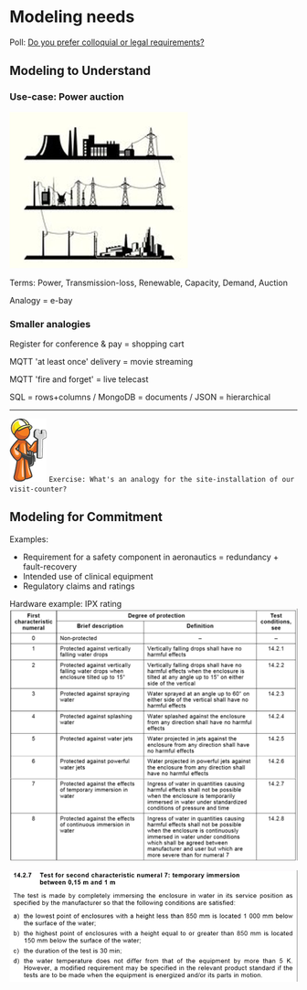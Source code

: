 # Modeling needs

Poll: [Do you prefer colloquial or legal requirements?](https://forms.office.com/Pages/ResponsePage.aspx?id=DQSIkWdsW0yxEjajBLZtrQAAAAAAAAAAAANAAY-7brxUQjlHNDFXSEtBQUpKSlZXSEVBTEZYOU9JNC4u)

## Modeling to Understand

### Use-case: Power auction

![powergrid](images/power-grid.jpg "power grid")

Terms: Power, Transmission-loss, Renewable, Capacity, Demand, Auction

Analogy = e-bay

### Smaller analogies

Register for conference & pay = shopping cart

MQTT 'at least once' delivery = movie streaming

MQTT 'fire and forget' = live telecast

SQL = rows+columns / MongoDB = documents / JSON = hierarchical

---

![operations](images/operations.png "operations person")
`Exercise: What's an analogy for the site-installation of our visit-counter?`

## Modeling for Commitment

Examples:

- Requirement for a safety component in aeronautics = redundancy + fault-recovery
- Intended use of clinical equipment
- Regulatory claims and ratings

Hardware example: IPX rating
![ipxnumbers](images/ipx-numbers-spec.png "ipx numbers")

![ipx7](images/ipx7-spec.png "ipx7")
